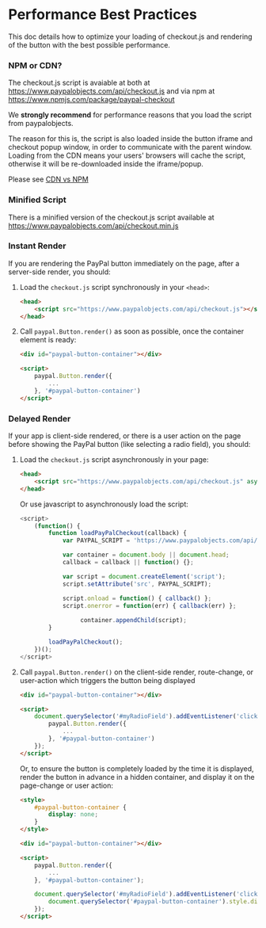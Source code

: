 # Performance Best Practices

This doc details how to optimize your loading of checkout.js and rendering of the button with the best possible performance.

### NPM or CDN?

The checkout.js script is avaiable at both at https://www.paypalobjects.com/api/checkout.js and via npm at https://www.npmjs.com/package/paypal-checkout

We **strongly recommend** for performance reasons that you load the script from paypalobjects.

The reason for this is, the script is also loaded inside the button iframe and checkout popup window, in order to communicate with the parent window. Loading from the CDN means your users' browsers will cache the script, otherwise it will be re-downloaded inside the iframe/popup.

Please see [CDN vs NPM](https://github.com/paypal/paypal-checkout/blob/master/docs/cdn-npm.md)

### Minified Script

There is a minified version of the checkout.js script available at https://www.paypalobjects.com/api/checkout.min.js

### Instant Render

If you are rendering the PayPal button immediately on the page, after a server-side render, you should:

1. Load the `checkout.js` script synchronously in your `<head>`:

   ```html
   <head>
       <script src="https://www.paypalobjects.com/api/checkout.js"></script>
   </head>
   ```

2. Call `paypal.Button.render()` as soon as possible, once the container element is ready:

   ```html
   <div id="paypal-button-container"></div>

   <script>
       paypal.Button.render({
           ...
       }, '#paypal-button-container')
   </script>
   ```
   
### Delayed Render

If your app is client-side rendered, or there is a user action on the page before showing the PayPal button (like selecting a radio field), you should:

1. Load the `checkout.js` script asynchronously in your page:

   ```html
   <head>
       <script src="https://www.paypalobjects.com/api/checkout.js" async></script>
   </head>
   ```

   Or use javascript to asynchronously load the script:
   
    ```javascript
    <script>
        (function() {
            function loadPayPalCheckout(callback) {
                var PAYPAL_SCRIPT = 'https://www.paypalobjects.com/api/checkout.js';

                var container = document.body || document.head;
                callback = callback || function() {};

                var script = document.createElement('script');
                script.setAttribute('src', PAYPAL_SCRIPT);

                script.onload = function() { callback() };
                script.onerror = function(err) { callback(err) };
					 
					 container.appendChild(script);
            }

            loadPayPalCheckout();
        })();
    </script>
    ```

2. Call `paypal.Button.render()` on the client-side render, route-change, or user-action which triggers the button being displayed

   ```html
   <div id="paypal-button-container"></div>

   <script>
       document.querySelector('#myRadioField').addEventListener('click', function() {
           paypal.Button.render({
               ...
           }, '#paypal-button-container')
       });
   </script>
   ```

   Or, to ensure the button is completely loaded by the time it is displayed, render the button in advance in a hidden container, and display it on the page-change or user action:
   
   ```html
   <style>
       #paypal-button-container {
           display: none;
       }
   </style>
   
   <div id="paypal-button-container"></div>
   
   <script>
       paypal.Button.render({
           ...
       }, '#paypal-button-container');
   
       document.querySelector('#myRadioField').addEventListener('click', function() {
           document.querySelector('#paypal-button-container').style.display = 'block';
       });
   </script>
   ```
